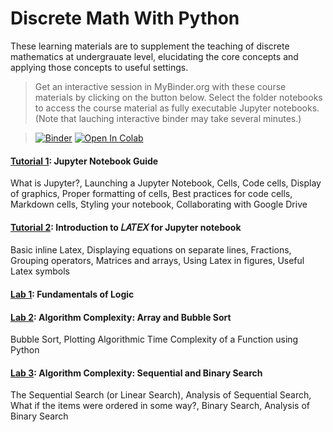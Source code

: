 # Discrete Math With Python
These learning materials are to supplement the teaching of discrete mathematics at undergrauate level, elucidating the core concepts and applying those concepts to useful settings. 

> Get an interactive session in MyBinder.org with these course materials by clicking on the button below. Select the folder notebooks to access the course material as fully executable Jupyter notebooks. (Note that lauching interactive binder may take several minutes.) 

>[![Binder](https://mybinder.org/badge_logo.svg)](https://mybinder.org/v2/gh/bkimo/discrete-math-with-python/master) 
 [![Open In Colab](https://colab.research.google.com/assets/colab-badge.svg)](https://colab.research.google.com/github/bkimo/discrete-math-with-python/master)

#### [Tutorial 1](tutorial_1_jupyter_notebook.ipynb): Jupyter Notebook Guide 
What is Jupyter?, Launching a Jupyter Notebook, Cells, Code cells, Display of graphics, Proper formatting of cells, Best practices for code cells, Markdown cells, Styling your notebook, Collaborating with Google Drive

#### [Tutorial 2](tutorial_2_Latex.ipynb): Introduction to 𝐿𝐴𝑇𝐸𝑋 for Jupyter notebook
Basic inline Latex, Displaying equations on separate lines, Fractions, Grouping operators, Matrices and arrays, Using Latex in figures, Useful Latex symbols

#### [Lab 1](lab1-truth_table.ipynb): Fundamentals of Logic

#### [Lab 2](lab2-bubble-sort.ipynb): Algorithm Complexity: Array and Bubble Sort
Bubble Sort, Plotting Algorithmic Time Complexity of a Function using Python

#### [Lab 3](lab3-sequential-and-binary-search.ipynb): Algorithm Complexity: Sequential and Binary Search
The Sequential Search (or Linear Search), Analysis of Sequential Search, What if the items were ordered in some way?, Binary Search, Analysis of Binary Search
